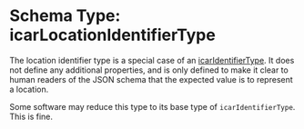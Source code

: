 # Schema Type: icarLocationIdentifierType

The location identifier type is a special case of an [icarIdentifierType](../types/icarIdentifierType.md).
It does not define any additional properties, and is only defined to make it clear to human readers of the JSON schema that the expected value is to represent a location.

Some software may reduce this type to its base type of `icarIdentifierType`. This is fine.
